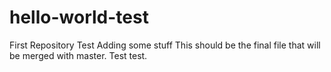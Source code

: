 # hello-world-test
First Repository Test
Adding some stuff
This should be the final file that will be merged with master. Test test.
